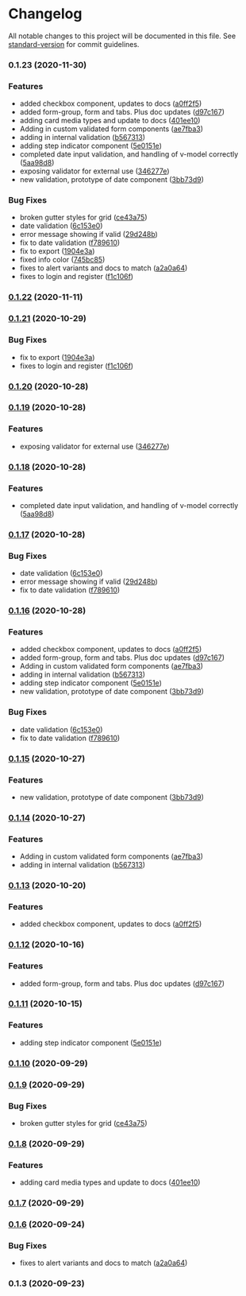 # Changelog

All notable changes to this project will be documented in this file. See [standard-version](https://github.com/conventional-changelog/standard-version) for commit guidelines.

### 0.1.23 (2020-11-30)


### Features

* added checkbox component, updates to docs ([a0ff2f5](https://github.com///commit/a0ff2f504505876c01756fd30081e394f702b6cc))
* added form-group, form and tabs. Plus doc updates ([d97c167](https://github.com///commit/d97c1673ca5a21cd52d5a22b360ac0f79303bf2b))
* adding card media types and update to docs ([401ee10](https://github.com///commit/401ee102d32fc90f48369abc14acc83a2fe8b0f5))
* Adding in custom validated form components ([ae7fba3](https://github.com///commit/ae7fba3cfdd811bbd9a90d87b9a303d3063c751f))
* adding in internal validation ([b567313](https://github.com///commit/b56731334fb1190eab40e7c6ac0c49ec2e8c74e5))
* adding step indicator component ([5e0151e](https://github.com///commit/5e0151eb0c37c21217ff07694c1db60683dd749e))
* completed date input validation, and handling of v-model correctly ([5aa98d8](https://github.com///commit/5aa98d8dc0eae6997bb54d8865c5c5d4f1a7cecf))
* exposing validator for external use ([346277e](https://github.com///commit/346277eb1e7505da8bc161256b66cb205521c188))
* new validation, prototype of date component ([3bb73d9](https://github.com///commit/3bb73d96b53270807226c5630c97181d2faae100))


### Bug Fixes

* broken gutter styles for grid ([ce43a75](https://github.com///commit/ce43a75d77429ffa3a5ff3e0a9995d586dc5302a))
* date validation ([6c153e0](https://github.com///commit/6c153e07df9e15ac78744ea7e552c4e4de08436a))
* error message showing if valid ([29d248b](https://github.com///commit/29d248b2eca896b40b9e7fa6b070bcb3c8224f03))
* fix to date validation ([f789610](https://github.com///commit/f7896103bc87c6499832002cbac42b27b91c4e4a))
* fix to export ([1904e3a](https://github.com///commit/1904e3a648736ad5f7a29fb9860bf66d7660ca1f))
* fixed info color ([745bc85](https://github.com///commit/745bc85cf67c75ecd6b91c6e39877130005a5b43))
* fixes to alert variants and docs to match ([a2a0a64](https://github.com///commit/a2a0a641aa28780c52dca8354d62ffde11fd7ad5))
* fixes to login and register ([f1c106f](https://github.com///commit/f1c106fae303818abec0721208ca2c4642e4a8b9))

### [0.1.22](https://github.com///compare/v0.1.21...v0.1.22) (2020-11-11)

### [0.1.21](https://github.com///compare/v0.1.20...v0.1.21) (2020-10-29)


### Bug Fixes

* fix to export ([1904e3a](https://github.com///commit/1904e3a648736ad5f7a29fb9860bf66d7660ca1f))
* fixes to login and register ([f1c106f](https://github.com///commit/f1c106fae303818abec0721208ca2c4642e4a8b9))

### [0.1.20](https://github.com///compare/v0.1.19...v0.1.20) (2020-10-28)

### [0.1.19](https://github.com///compare/v0.1.18...v0.1.19) (2020-10-28)


### Features

* exposing validator for external use ([346277e](https://github.com///commit/346277eb1e7505da8bc161256b66cb205521c188))

### [0.1.18](https://github.com///compare/v0.1.17...v0.1.18) (2020-10-28)


### Features

* completed date input validation, and handling of v-model correctly ([5aa98d8](https://github.com///commit/5aa98d8dc0eae6997bb54d8865c5c5d4f1a7cecf))

### [0.1.17](https://github.com///compare/v0.1.15...v0.1.17) (2020-10-28)


### Bug Fixes

* date validation ([6c153e0](https://github.com///commit/6c153e07df9e15ac78744ea7e552c4e4de08436a))
* error message showing if valid ([29d248b](https://github.com///commit/29d248b2eca896b40b9e7fa6b070bcb3c8224f03))
* fix to date validation ([f789610](https://github.com///commit/f7896103bc87c6499832002cbac42b27b91c4e4a))

### [0.1.16](https://github.com///compare/v0.1.10...v0.1.16) (2020-10-28)


### Features

* added checkbox component, updates to docs ([a0ff2f5](https://github.com///commit/a0ff2f504505876c01756fd30081e394f702b6cc))
* added form-group, form and tabs. Plus doc updates ([d97c167](https://github.com///commit/d97c1673ca5a21cd52d5a22b360ac0f79303bf2b))
* Adding in custom validated form components ([ae7fba3](https://github.com///commit/ae7fba3cfdd811bbd9a90d87b9a303d3063c751f))
* adding in internal validation ([b567313](https://github.com///commit/b56731334fb1190eab40e7c6ac0c49ec2e8c74e5))
* adding step indicator component ([5e0151e](https://github.com///commit/5e0151eb0c37c21217ff07694c1db60683dd749e))
* new validation, prototype of date component ([3bb73d9](https://github.com///commit/3bb73d96b53270807226c5630c97181d2faae100))


### Bug Fixes

* date validation ([6c153e0](https://github.com///commit/6c153e07df9e15ac78744ea7e552c4e4de08436a))
* fix to date validation ([f789610](https://github.com///commit/f7896103bc87c6499832002cbac42b27b91c4e4a))

### [0.1.15](https://github.com///compare/v0.1.14...v0.1.15) (2020-10-27)


### Features

* new validation, prototype of date component ([3bb73d9](https://github.com///commit/3bb73d96b53270807226c5630c97181d2faae100))

### [0.1.14](https://github.com///compare/v0.1.13...v0.1.14) (2020-10-27)


### Features

* Adding in custom validated form components ([ae7fba3](https://github.com///commit/ae7fba3cfdd811bbd9a90d87b9a303d3063c751f))
* adding in internal validation ([b567313](https://github.com///commit/b56731334fb1190eab40e7c6ac0c49ec2e8c74e5))

### [0.1.13](https://github.com///compare/v0.1.12...v0.1.13) (2020-10-20)


### Features

* added checkbox component, updates to docs ([a0ff2f5](https://github.com///commit/a0ff2f504505876c01756fd30081e394f702b6cc))

### [0.1.12](https://github.com///compare/v0.1.11...v0.1.12) (2020-10-16)


### Features

* added form-group, form and tabs. Plus doc updates ([d97c167](https://github.com///commit/d97c1673ca5a21cd52d5a22b360ac0f79303bf2b))

### [0.1.11](https://github.com///compare/v0.1.10...v0.1.11) (2020-10-15)


### Features

* adding step indicator component ([5e0151e](https://github.com///commit/5e0151eb0c37c21217ff07694c1db60683dd749e))

### [0.1.10](https://github.com///compare/v0.1.9...v0.1.10) (2020-09-29)

### [0.1.9](https://github.com///compare/v0.1.8...v0.1.9) (2020-09-29)


### Bug Fixes

* broken gutter styles for grid ([ce43a75](https://github.com///commit/ce43a75d77429ffa3a5ff3e0a9995d586dc5302a))

### [0.1.8](https://github.com///compare/v0.1.7...v0.1.8) (2020-09-29)


### Features

* adding card media types and update to docs ([401ee10](https://github.com///commit/401ee102d32fc90f48369abc14acc83a2fe8b0f5))

### [0.1.7](https://github.com///compare/v0.1.6...v0.1.7) (2020-09-29)

### [0.1.6](https://github.com///compare/v0.1.3...v0.1.6) (2020-09-24)


### Bug Fixes

* fixes to alert variants and docs to match ([a2a0a64](https://github.com///commit/a2a0a641aa28780c52dca8354d62ffde11fd7ad5))

### 0.1.3 (2020-09-23)
